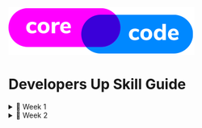 ![CoreCode logo](/src/images/CoreCode-logo.png)
# Developers Up Skill Guide

<details>
  <summary>🏁 Week 1</summary>
  
  - [Tuesday](/src/week1/tuesday.md)
  - [Wednesday and Thursday](/src/week1/wednesday-thursday.md)
  
  
</details>

<details>
  <summary>🏁 Week 2</summary>
  
  - [Monday](/src/week2/monday.md)
  - [Wednesday](/src/week2/wednesday.md)
  - [Thursday](/src/week2/thursday.md)

  
  
</details>

